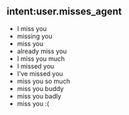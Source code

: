 ## intent:user.misses_agent
- I miss you
- missing you
- miss you
- already miss you
- I miss you much
- I missed you
- I've missed you
- miss you so much
- miss you buddy
- miss you badly
- miss you :(